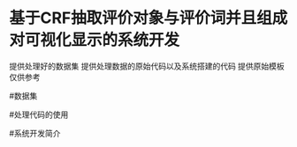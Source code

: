 # 基于CRF抽取评价对象与评价词并且组成对可视化显示的系统开发
提供处理好的数据集
提供处理数据的原始代码以及系统搭建的代码
提供原始模板仅供参考

#数据集

#处理代码的使用

#系统开发简介
